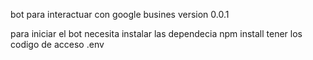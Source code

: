 bot para interactuar con google busines version 0.0.1 

para iniciar el bot necesita instalar las dependecia npm install 
tener los codigo de acceso .env 